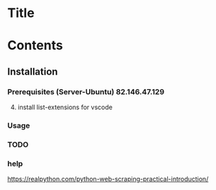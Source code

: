 # Title

# Contents

## Installation

### Prerequisites (Server-Ubuntu) 82.146.47.129 

4. install list-extensions for vscode

### Usage

### TODO

### help
https://realpython.com/python-web-scraping-practical-introduction/